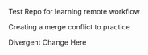 Test Repo for learning remote workflow

Creating a merge conflict to practice

Divergent Change Here
